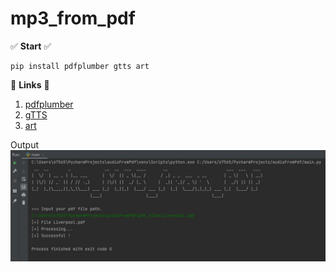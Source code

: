 # mp3_from_pdf

✅ **Start** ✅

```
pip install pdfplumber gtts art
```

:mag_right: **Links** :mag_right:

1.  [pdfplumber](https://github.com/jsvine/pdfplumber)
2.  [gTTS](https://github.com/pndurette/gTTS)
3.  [art](https://github.com/sepandhaghighi/art)

Output
![](result.jpg)
